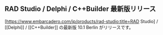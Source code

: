 ## RAD Studio / Delphi / C++Builder 最新版リリース

[https://www.embarcadero.com/jp/products/rad-studio:title=RAD Studio] / [[Delphi]] / [[C++Builder]] の最新版 10.1 Berlin がリリースです。

